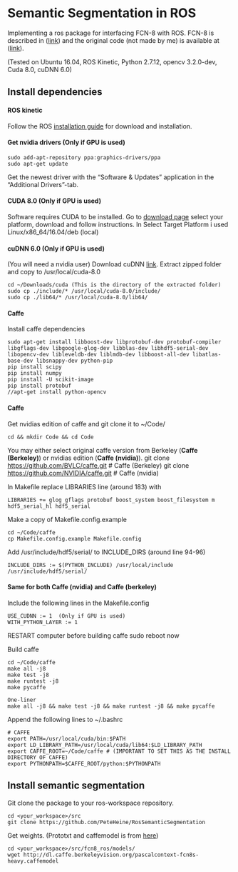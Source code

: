 # Semantic Segmentation in ROS
Implementing a ros package for interfacing FCN-8 with ROS. FCN-8 is described in ([link](https://arxiv.org/abs/1605.06211)) and the original code (not made by me) is available at ([link](https://github.com/shelhamer/fcn.berkeleyvision.org)).

(Tested on Ubuntu 16.04, ROS Kinetic, Python 2.7.12, opencv 3.2.0-dev, Cuda 8.0, cuDNN 6.0)

## Install dependencies
#### ROS kinetic
Follow the ROS [installation guide](http://wiki.ros.org/ROS/Installation) for download and installation.

#### Get nvidia drivers (Only if GPU is used)

	sudo add-apt-repository ppa:graphics-drivers/ppa
	sudo apt-get update

Get the newest driver with the “Software & Updates” application in the “Additional Drivers”-tab.

#### CUDA 8.0 (Only if GPU is used)
Software requires CUDA to be installed. 
Go to [download page](https://developer.nvidia.com/cuda-downloads) select your platform, download and follow instructions.
In Select Target Platform i used Linux/x86_64/16.04/deb (local)

#### cuDNN 6.0 (Only if GPU is used)
(You will need a nvidia user) 
Download cuDNN [link](https://developer.nvidia.com/rdp/cudnn-download).
Extract zipped folder and copy to /usr/local/cuda-8.0

	cd ~/Downloads/cuda (This is the directory of the extracted folder)
	sudo cp ./include/* /usr/local/cuda-8.0/include/
	sudo cp ./lib64/* /usr/local/cuda-8.0/lib64/

#### Caffe
Install caffe dependencies

	sudo apt-get install libboost-dev libprotobuf-dev protobuf-compiler libgflags-dev libgoogle-glog-dev libblas-dev libhdf5-serial-dev libopencv-dev libleveldb-dev liblmdb-dev libboost-all-dev libatlas-base-dev libsnappy-dev python-pip
	pip install scipy
	pip install numpy
	pip install -U scikit-image
	pip install protobuf
	//apt-get install python-opencv


#### Caffe 
Get nvidias edition of caffe and git clone it to ~/Code/

	cd && mkdir Code && cd Code 

You may either select original caffe version from Berkeley (__Caffe (Berkeley)__) or nvidias edition (__Caffe (nvidia)__).
	git clone https://github.com/BVLC/caffe.git # Caffe (Berkeley)
	git clone https://github.com/NVIDIA/caffe.git  # Caffe (nvidia)

In Makefile replace LIBRARIES line (around 183) with 

	LIBRARIES += glog gflags protobuf boost_system boost_filesystem m hdf5_serial_hl hdf5_serial

Make a copy of Makefile.config.example
	
	cd ~/Code/caffe
	cp Makefile.config.example Makefile.config

Add /usr/include/hdf5/serial/ to INCLUDE_DIRS (around line 94-96)

	INCLUDE_DIRS := $(PYTHON_INCLUDE) /usr/local/include /usr/include/hdf5/serial/


#### Same for both Caffe (nvidia) and Caffe (berkeley)

Include the following lines in the Makefile.config 

	USE_CUDNN := 1 	(Only if GPU is used)
	WITH_PYTHON_LAYER := 1

RESTART computer before building caffe
	sudo reboot now

Build caffe

	cd ~/Code/caffe
	make all -j8
	make test -j8
	make runtest -j8
	make pycaffe

	One-liner
	make all -j8 && make test -j8 && make runtest -j8 && make pycaffe

Append the following lines to ~/.bashrc

	# CAFFE 
	export PATH=/usr/local/cuda/bin:$PATH
	export LD_LIBRARY_PATH=/usr/local/cuda/lib64:$LD_LIBRARY_PATH
	export CAFFE_ROOT=~/Code/caffe # (IMPORTANT TO SET THIS AS THE INSTALL DIRECTORY OF CAFFE)
	export PYTHONPATH=$CAFFE_ROOT/python:$PYTHONPATH

## Install semantic segmentation
Git clone the package to your ros-workspace repository. 

	cd <your_workspace>/src
	git clone https://github.com/PeteHeine/RosSemanticSegmentation

Get weights. (Prototxt and caffemodel is from [here](https://github.com/shelhamer/fcn.berkeleyvision.org/tree/master/pascalcontext-fcn8s))
	
	cd <your_workspace>/src/fcn8_ros/models/
	wget http://dl.caffe.berkeleyvision.org/pascalcontext-fcn8s-heavy.caffemodel




